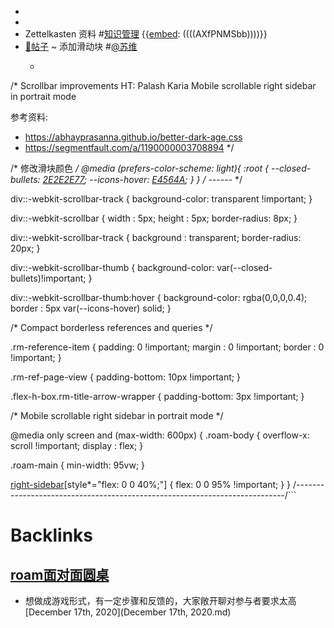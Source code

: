 - 
- 
- Zettelkasten 资料 #[知识管理](知识管理.md)
    {{[embed](embed.md): ((((AXfPNMSbb))))}}
- [📝帖子](📝帖子.md) ~ 添加滑动块 #[@苏维](@苏维.md)
    - ```css
/* Scrollbar improvements HT: Palash Karia
Mobile scrollable right sidebar in portrait mode

参考资料:
- https://abhayprasanna.github.io/better-dark-age.css
- https://segmentfault.com/a/1190000003708894
*/

/* 修改滑块颜色 */
@media (prefers-color-scheme: light){
	:root {
    --closed-bullets: [2E2E2E77](2E2E2E77.md);
    --icons-hover: [E4564A](E4564A.md);
  	}
}
/* ------ */

div::-webkit-scrollbar-track {
  background-color: transparent !important;
}

div::-webkit-scrollbar {
  width        : 5px;
  height       : 5px;
  border-radius: 8px;
}

div::-webkit-scrollbar-track {
  background   : transparent;
  border-radius: 20px;
}

div::-webkit-scrollbar-thumb {
  background-color: var(--closed-bullets)!important;
}

div::-webkit-scrollbar-thumb:hover {
  background-color: rgba(0,0,0,0.4);
  border          : 5px var(--icons-hover) solid;
}

/* Compact borderless references and queries */

.rm-reference-item {
  padding: 0 !important;
  margin : 0 !important;
  border : 0 !important;
}

.rm-ref-page-view {
  padding-bottom: 10px !important;
}

.flex-h-box.rm-title-arrow-wrapper {
  padding-bottom: 3px !important;
}


/* Mobile scrollable right sidebar in portrait mode */

@media only screen and (max-width: 600px) {
  .roam-body {
    overflow-x: scroll !important;
    display   : flex;
  }

  .roam-main {
    min-width: 95vw;
  }

  [right-sidebar](right-sidebar.md)[style*="flex: 0 0 40%;"] {
    flex: 0 0 95% !important;
  }
}
/*---------------------------------------------------------------------------*/```

# Backlinks
## [roam面对面圆桌](roam面对面圆桌.md)
- 想做成游戏形式，有一定步骤和反馈的，大家敞开聊对参与者要求太高[December 17th, 2020](December 17th, 2020.md)

